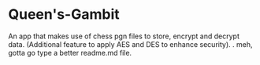 # Queen's-Gambit
An app that makes use of chess pgn files to store, encrypt and decrypt data.
(Additional feature to apply AES and DES to enhance security).
.
meh, gotta go type a better readme.md file.
